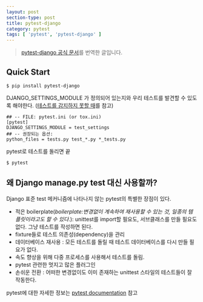 ```yaml
---
layout: post
section-type: post
title: pytest-django
category: pytest
tags: [ 'pytest', 'pytest-django' ]
---
```


> [pytest-django 공식 문서](https://pytest-django.readthedocs.io/en/latest/)를 번역한 글입니다.

## Quick Start

``` text
$ pip install pytest-django
```

DJANGO_SETTINGS_MODULE 가 정의되어 있는지와 우리 테스트를 발견할 수 있도록 해야한다.
([테스트를 감지하지 못할 때](https://pytest-django.readthedocs.io/en/latest/faq.html#faq-tests-not-being-picked-up)를 참고)

``` text
## -- FILE: pytest.ini (or tox.ini)
[pytest]
DJANGO_SETTINGS_MODULE = test_settings
## -- 권장되는 옵션:
python_files = tests.py test_*.py *_tests.py
```

pytest로 테스트를 돌리면 끝

``` text
$ pytest
```

## 왜 Django manage.py test 대신 사용할까?

Django 표준 test 메커니즘에 나타나지 않는 pytest의 특별한 장점이 있다.

* 적은 boilerplate(*boilerplate:변경없이 계속하여 재사용할 수 있는 것, 일종의 템플릿이라고도 할 수 있다.*): unittest를 import할 필요도, 서브클래스를 만들 필요도 없다. 그냥 테스트를 작성하면 된다.
* fixture들로 테스트 의존성(dependency)을 관리
* 데이터베이스 재사용 : 모든 테스트를 돌릴 때 테스트 데이터베이스를 다시 만들 필요가 없다.
* 속도 향상을 위해 다중 프로세스를 사용해서 테스트를 돌림.
* pytest 관련한 멋지고 많은 플러그인
* 손쉬운 전환 : 어떠한 변경없이도 이미 존재하는 unittest 스타일의 테스트들이 잘 작동한다.

pytest에 대한 자세한 정보는 [pytest documentation](http://docs.pytest.org/) 참고
